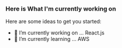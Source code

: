 ### Here is What I'm  currently working on

Here are some ideas to get you started:
- 🔭 I’m currently working on ... React.js 
- 🌱 I’m currently learning ... AWS

